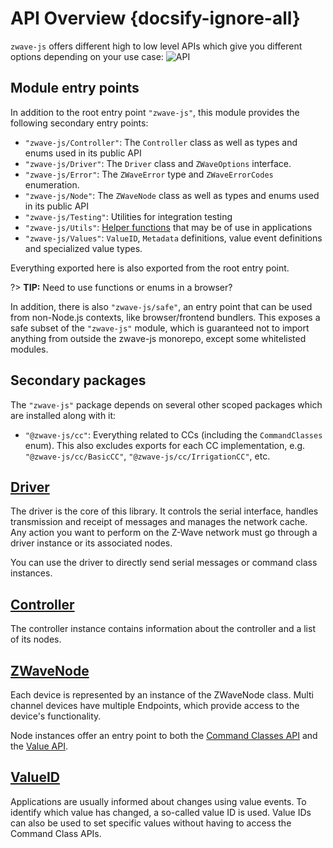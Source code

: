 # API Overview {docsify-ignore-all}

`zwave-js` offers different high to low level APIs which give you different options depending on your use case:
![API](../_images/api-overview.png)

## Module entry points

In addition to the root entry point `"zwave-js"`, this module provides the following secondary entry points:

-   `"zwave-js/Controller"`: The `Controller` class as well as types and enums used in its public API
-   `"zwave-js/Driver"`: The `Driver` class and `ZWaveOptions` interface.
-   `"zwave-js/Error"`: The `ZWaveError` type and `ZWaveErrorCodes` enumeration.
-   `"zwave-js/Node"`: The `ZWaveNode` class as well as types and enums used in its public API
-   `"zwave-js/Testing"`: Utilities for integration testing
-   `"zwave-js/Utils"`: [Helper functions](api/utils.md) that may be of use in applications
-   `"zwave-js/Values"`: `ValueID`, `Metadata` definitions, value event definitions and specialized value types.

Everything exported here is also exported from the root entry point.

?> **TIP:** Need to use functions or enums in a browser?

In addition, there is also `"zwave-js/safe"`, an entry point that can be used from non-Node.js contexts, like browser/frontend bundlers. This exposes a safe subset of the `"zwave-js"` module, which is guaranteed not to import anything from outside the zwave-js monorepo, except some whitelisted modules.

## Secondary packages

The `"zwave-js"` package depends on several other scoped packages which are installed along with it:

-   `"@zwave-js/cc"`: Everything related to CCs (including the `CommandClasses` enum). This also excludes exports for each CC implementation, e.g. `"@zwave-js/cc/BasicCC"`, `"@zwave-js/cc/IrrigationCC"`, etc.

## [Driver](api/driver.md)

The driver is the core of this library. It controls the serial interface, handles transmission and receipt of messages and manages the network cache. Any action you want to perform on the Z-Wave network must go through a driver instance or its associated nodes.

You can use the driver to directly send serial messages or command class instances.

## [Controller](api/controller.md)

The controller instance contains information about the controller and a list of its nodes.

## [ZWaveNode](api/node.md)

Each device is represented by an instance of the ZWaveNode class. Multi channel devices have multiple Endpoints, which provide access to the device's functionality.

Node instances offer an entry point to both the [Command Classes API](api/CCs/index.md) and the [Value API](api/node.md#zwavenode-methods).

## [ValueID](api/valueid.md)

Applications are usually informed about changes using value events. To identify which value has changed, a so-called value ID is used. Value IDs can also be used to set specific values without having to access the Command Class APIs.

